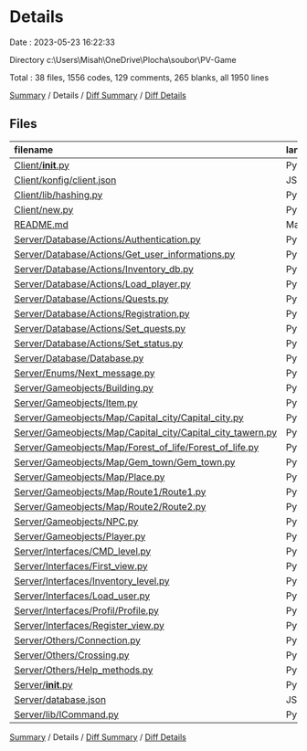 # Details

Date : 2023-05-23 16:22:33

Directory c:\\Users\\Misah\\OneDrive\\Plocha\\soubor\\PV-Game

Total : 38 files,  1556 codes, 129 comments, 265 blanks, all 1950 lines

[Summary](results.md) / Details / [Diff Summary](diff.md) / [Diff Details](diff-details.md)

## Files
| filename | language | code | comment | blank | total |
| :--- | :--- | ---: | ---: | ---: | ---: |
| [Client/__init__.py](/Client/__init__.py) | Python | 119 | 1 | 14 | 134 |
| [Client/konfig/client.json](/Client/konfig/client.json) | JSON | 6 | 0 | 0 | 6 |
| [Client/lib/hashing.py](/Client/lib/hashing.py) | Python | 5 | 0 | 1 | 6 |
| [Client/new.py](/Client/new.py) | Python | 80 | 1 | 7 | 88 |
| [README.md](/README.md) | Markdown | 59 | 0 | 18 | 77 |
| [Server/Database/Actions/Authentication.py](/Server/Database/Actions/Authentication.py) | Python | 32 | 0 | 4 | 36 |
| [Server/Database/Actions/Get_user_informations.py](/Server/Database/Actions/Get_user_informations.py) | Python | 24 | 2 | 3 | 29 |
| [Server/Database/Actions/Inventory_db.py](/Server/Database/Actions/Inventory_db.py) | Python | 40 | 6 | 6 | 52 |
| [Server/Database/Actions/Load_player.py](/Server/Database/Actions/Load_player.py) | Python | 24 | 7 | 3 | 34 |
| [Server/Database/Actions/Quests.py](/Server/Database/Actions/Quests.py) | Python | 10 | 4 | 1 | 15 |
| [Server/Database/Actions/Registration.py](/Server/Database/Actions/Registration.py) | Python | 35 | 0 | 5 | 40 |
| [Server/Database/Actions/Set_quests.py](/Server/Database/Actions/Set_quests.py) | Python | 8 | 1 | 1 | 10 |
| [Server/Database/Actions/Set_status.py](/Server/Database/Actions/Set_status.py) | Python | 30 | 0 | 4 | 34 |
| [Server/Database/Database.py](/Server/Database/Database.py) | Python | 11 | 0 | 3 | 14 |
| [Server/Enums/Next_message.py](/Server/Enums/Next_message.py) | Python | 6 | 3 | 2 | 11 |
| [Server/Gameobjects/Building.py](/Server/Gameobjects/Building.py) | Python | 66 | 0 | 15 | 81 |
| [Server/Gameobjects/Item.py](/Server/Gameobjects/Item.py) | Python | 14 | 0 | 4 | 18 |
| [Server/Gameobjects/Map/Capital_city/Capital_city.py](/Server/Gameobjects/Map/Capital_city/Capital_city.py) | Python | 57 | 3 | 10 | 70 |
| [Server/Gameobjects/Map/Capital_city/Capital_city_tawern.py](/Server/Gameobjects/Map/Capital_city/Capital_city_tawern.py) | Python | 15 | 0 | 5 | 20 |
| [Server/Gameobjects/Map/Forest_of_life/Forest_of_life.py](/Server/Gameobjects/Map/Forest_of_life/Forest_of_life.py) | Python | 25 | 0 | 3 | 28 |
| [Server/Gameobjects/Map/Gem_town/Gem_town.py](/Server/Gameobjects/Map/Gem_town/Gem_town.py) | Python | 19 | 0 | 2 | 21 |
| [Server/Gameobjects/Map/Place.py](/Server/Gameobjects/Map/Place.py) | Python | 144 | 0 | 31 | 175 |
| [Server/Gameobjects/Map/Route1/Route1.py](/Server/Gameobjects/Map/Route1/Route1.py) | Python | 21 | 0 | 3 | 24 |
| [Server/Gameobjects/Map/Route2/Route2.py](/Server/Gameobjects/Map/Route2/Route2.py) | Python | 20 | 0 | 2 | 22 |
| [Server/Gameobjects/NPC.py](/Server/Gameobjects/NPC.py) | Python | 2 | 0 | 0 | 2 |
| [Server/Gameobjects/Player.py](/Server/Gameobjects/Player.py) | Python | 70 | 2 | 6 | 78 |
| [Server/Interfaces/CMD_level.py](/Server/Interfaces/CMD_level.py) | Python | 28 | 0 | 9 | 37 |
| [Server/Interfaces/First_view.py](/Server/Interfaces/First_view.py) | Python | 87 | 25 | 19 | 131 |
| [Server/Interfaces/Inventory_level.py](/Server/Interfaces/Inventory_level.py) | Python | 110 | 0 | 18 | 128 |
| [Server/Interfaces/Load_user.py](/Server/Interfaces/Load_user.py) | Python | 31 | 0 | 2 | 33 |
| [Server/Interfaces/Profil/Profile.py](/Server/Interfaces/Profil/Profile.py) | Python | 47 | 0 | 10 | 57 |
| [Server/Interfaces/Register_view.py](/Server/Interfaces/Register_view.py) | Python | 164 | 0 | 27 | 191 |
| [Server/Others/Connection.py](/Server/Others/Connection.py) | Python | 50 | 46 | 9 | 105 |
| [Server/Others/Crossing.py](/Server/Others/Crossing.py) | Python | 16 | 0 | 5 | 21 |
| [Server/Others/Help_methods.py](/Server/Others/Help_methods.py) | Python | 8 | 16 | 1 | 25 |
| [Server/__init__.py](/Server/__init__.py) | Python | 63 | 12 | 11 | 86 |
| [Server/database.json](/Server/database.json) | JSON | 5 | 0 | 0 | 5 |
| [Server/lib/ICommand.py](/Server/lib/ICommand.py) | Python | 5 | 0 | 1 | 6 |

[Summary](results.md) / Details / [Diff Summary](diff.md) / [Diff Details](diff-details.md)